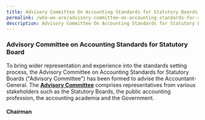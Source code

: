 ```yaml
---
title: Advisory Committee On Accounting Standards for Statutory Boards
permalink: /who-we-are/advisory-committee-on-accounting-standards-for-statutory-boards/
description: Advisory Committee On Accounting Standards for Statutory Boards
---
```

### Advisory Committee on Accounting Standards for Statutory Board

  

To bring wider representation and experience into the standards setting process, the Advisory Committee on Accounting Standards for Statutory Boards ("Advisory Committee") has been formed to advise the Accountant-General. The **[**Advisory Committee**](https://www.assb.gov.sg/who-we-are/objectives-of-advisory-committee)** comprises representatives from various stakeholders such as the Statutory Boards, the public accounting profession, the accounting academia and the Government.

#### Chairman